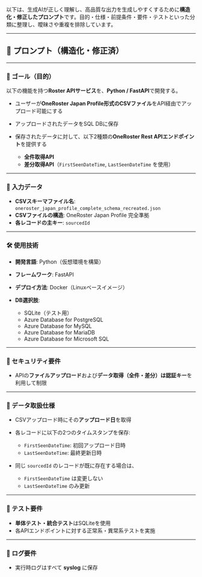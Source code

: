 以下は、生成AIが正しく理解し、高品質な出力を生成しやすくするために**構造化・修正したプロンプト**です。目的・仕様・前提条件・要件・テストといった分類に整理し、曖昧さや重複を排除しています。

---

## 🔧 プロンプト（構造化・修正済）

---

### 🎯 ゴール（目的）

以下の機能を持つ**Roster APIサービス**を、**Python / FastAPI**で開発する。

* ユーザーが**OneRoster Japan Profile形式のCSVファイル**をAPI経由でアップロード可能にする
* アップロードされたデータをSQL DBに保存
* 保存されたデータに対して、以下2種類の**OneRoster Rest APIエンドポイント**を提供する

  * **全件取得API**
  * **差分取得API**（`FirstSeenDateTime`, `LastSeenDateTime` を使用）

---

### 📂 入力データ

* **CSVスキーマファイル名**: `oneroster_japan_profile_complete_schema_recreated.json`
* **CSVファイルの構造**: OneRoster Japan Profile 完全準拠
* **各レコードの主キー**: `sourcedId`

---

### 🛠️ 使用技術

* **開発言語**: Python（仮想環境を構築）
* **フレームワーク**: FastAPI
* **デプロイ方法**: Docker（Linuxベースイメージ）
* **DB選択肢**:

  * SQLite（テスト用）
  * Azure Database for PostgreSQL
  * Azure Database for MySQL
  * Azure Database for MariaDB
  * Azure Database for Microsoft SQL

---

### 🔐 セキュリティ要件

* APIの**ファイルアップロード**および**データ取得（全件・差分）**は**認証キー**を利用して制限

---

### 💾 データ取扱仕様

* CSVアップロード時にその**アップロード日**を取得
* 各レコードに以下の2つのタイムスタンプを保存:

  * `FirstSeenDateTime`: 初回アップロード日時
  * `LastSeenDateTime`: 最終更新日時
* 同じ `sourcedId` のレコードが既に存在する場合は、

  * `FirstSeenDateTime` は変更しない
  * `LastSeenDateTime` のみ更新

---

### 🧪 テスト要件

* **単体テスト・統合テスト**はSQLiteを使用
* 各APIエンドポイントに対する正常系・異常系テストを実施

---

### 📝 ログ要件

* 実行時ログはすべて **syslog** に保存

